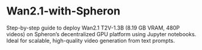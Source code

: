 # Wan2.1-with-Spheron
Step-by-step guide to deploy Wan2.1 T2V-1.3B (8.19 GB VRAM, 480P videos) on Spheron’s decentralized GPU platform using Jupyter notebooks. Ideal for scalable, high-quality video generation from text prompts.
